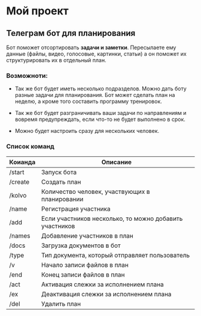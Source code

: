 
# Мой проект

## Телеграм бот для планирования

Бот поможет отсортировать **задачи и заметки**. Пересылаете ему данные (файлы, видео, голосовые, картинки, статьи) а он поможет их структурировать их в отдельный план.

### Возможноти:

* Так же бот будет иметь несколько подразделов. Можно дать боту разные задачи для планирования. Бот может сделать план на неделю, а кроме того составить программу тренировок. 

* Так же бот будет разграничивать ваши задачи по направлениям и вовремя предупреждать, если что-то не будет выполнено в срок.

* Можно будет настроить сразу для нескольких человек.
### Список команд

| Коианда | Описание                             |
|---------|--------------------------------------|
| /start | Запуск бота                           |
| /create | Создать план                         |
| /kolvo | Количество человек, участвующих в планировании |
| /name  | Регистрация участника                          |
| /add   | Если участников несколько, то можно добавить участников |
| /names | Добавление участников в план                            |
| /docs  | Загрузка документов в бот                               |
| /type  | Тип документа, который отправляет пользователь          |
| /v     | Начало записи файлов в план                             |
| /end   | Конец записи файлов в план                              |
| /act   | Активация слежки за исполнением плана                   |
| /ex    | Деактивация слежки за исполнением плана                 |
| /del   | Удалить план                                            |

